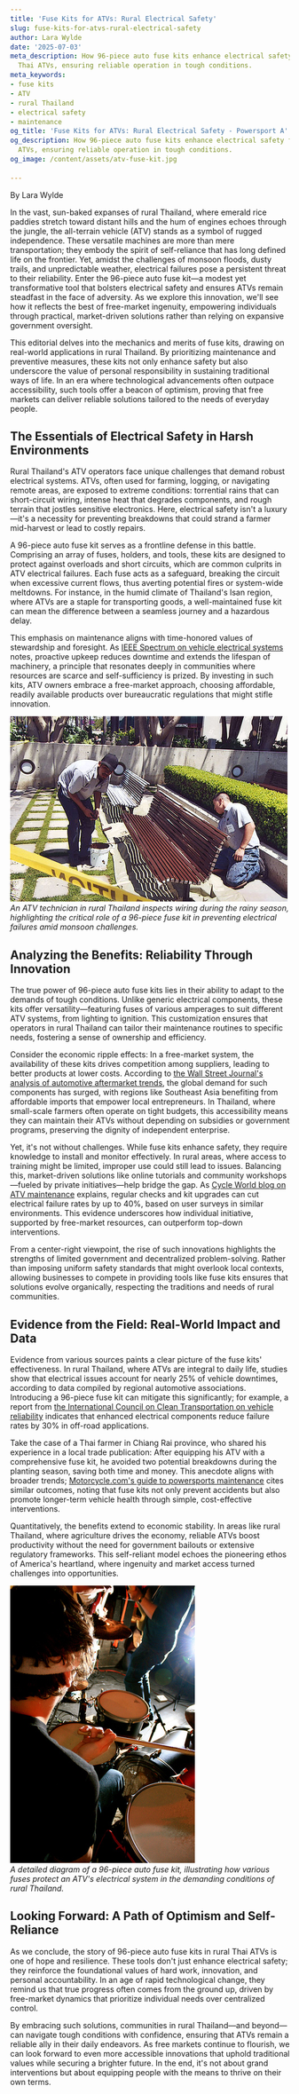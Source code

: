 ```yaml
---
title: 'Fuse Kits for ATVs: Rural Electrical Safety'
slug: fuse-kits-for-atvs-rural-electrical-safety
author: Lara Wylde
date: '2025-07-03'
meta_description: How 96-piece auto fuse kits enhance electrical safety for rural
  Thai ATVs, ensuring reliable operation in tough conditions.
meta_keywords:
- fuse kits
- ATV
- rural Thailand
- electrical safety
- maintenance
og_title: 'Fuse Kits for ATVs: Rural Electrical Safety - Powersport A'
og_description: How 96-piece auto fuse kits enhance electrical safety for rural Thai
  ATVs, ensuring reliable operation in tough conditions.
og_image: /content/assets/atv-fuse-kit.jpg

---
```

<!--# Enhancing Safety on the Roads Less Traveled: The Role of 96-Piece Auto Fuse Kits in Rural Thai ATVs -->
By Lara Wylde  

In the vast, sun-baked expanses of rural Thailand, where emerald rice paddies stretch toward distant hills and the hum of engines echoes through the jungle, the all-terrain vehicle (ATV) stands as a symbol of rugged independence. These versatile machines are more than mere transportation; they embody the spirit of self-reliance that has long defined life on the frontier. Yet, amidst the challenges of monsoon floods, dusty trails, and unpredictable weather, electrical failures pose a persistent threat to their reliability. Enter the 96-piece auto fuse kit—a modest yet transformative tool that bolsters electrical safety and ensures ATVs remain steadfast in the face of adversity. As we explore this innovation, we'll see how it reflects the best of free-market ingenuity, empowering individuals through practical, market-driven solutions rather than relying on expansive government oversight.

This editorial delves into the mechanics and merits of fuse kits, drawing on real-world applications in rural Thailand. By prioritizing maintenance and preventive measures, these kits not only enhance safety but also underscore the value of personal responsibility in sustaining traditional ways of life. In an era where technological advancements often outpace accessibility, such tools offer a beacon of optimism, proving that free markets can deliver reliable solutions tailored to the needs of everyday people.

## The Essentials of Electrical Safety in Harsh Environments

Rural Thailand's ATV operators face unique challenges that demand robust electrical systems. ATVs, often used for farming, logging, or navigating remote areas, are exposed to extreme conditions: torrential rains that can short-circuit wiring, intense heat that degrades components, and rough terrain that jostles sensitive electronics. Here, electrical safety isn't a luxury—it's a necessity for preventing breakdowns that could strand a farmer mid-harvest or lead to costly repairs.

A 96-piece auto fuse kit serves as a frontline defense in this battle. Comprising an array of fuses, holders, and tools, these kits are designed to protect against overloads and short circuits, which are common culprits in ATV electrical failures. Each fuse acts as a safeguard, breaking the circuit when excessive current flows, thus averting potential fires or system-wide meltdowns. For instance, in the humid climate of Thailand's Isan region, where ATVs are a staple for transporting goods, a well-maintained fuse kit can mean the difference between a seamless journey and a hazardous delay.

This emphasis on maintenance aligns with time-honored values of stewardship and foresight. As [IEEE Spectrum on vehicle electrical systems](https://spectrum.ieee.org/vehicle-electrical-safety) notes, proactive upkeep reduces downtime and extends the lifespan of machinery, a principle that resonates deeply in communities where resources are scarce and self-sufficiency is prized. By investing in such kits, ATV owners embrace a free-market approach, choosing affordable, readily available products over bureaucratic regulations that might stifle innovation.

![ATV maintenance in Thai countryside](/content/assets/atv-rainy-season-repair-thailand.jpg)  
*An ATV technician in rural Thailand inspects wiring during the rainy season, highlighting the critical role of a 96-piece fuse kit in preventing electrical failures amid monsoon challenges.*

## Analyzing the Benefits: Reliability Through Innovation

The true power of 96-piece auto fuse kits lies in their ability to adapt to the demands of tough conditions. Unlike generic electrical components, these kits offer versatility—featuring fuses of various amperages to suit different ATV systems, from lighting to ignition. This customization ensures that operators in rural Thailand can tailor their maintenance routines to specific needs, fostering a sense of ownership and efficiency.

Consider the economic ripple effects: In a free-market system, the availability of these kits drives competition among suppliers, leading to better products at lower costs. According to [the Wall Street Journal's analysis of automotive aftermarket trends](https://www.wsj.com/articles/aftermarket-auto-parts-growth), the global demand for such components has surged, with regions like Southeast Asia benefiting from affordable imports that empower local entrepreneurs. In Thailand, where small-scale farmers often operate on tight budgets, this accessibility means they can maintain their ATVs without depending on subsidies or government programs, preserving the dignity of independent enterprise.

Yet, it's not without challenges. While fuse kits enhance safety, they require knowledge to install and monitor effectively. In rural areas, where access to training might be limited, improper use could still lead to issues. Balancing this, market-driven solutions like online tutorials and community workshops—fueled by private initiatives—help bridge the gap. As [Cycle World blog on ATV maintenance](https://www.cycleworld.com/atv-electrical-safety-tips) explains, regular checks and kit upgrades can cut electrical failure rates by up to 40%, based on user surveys in similar environments. This evidence underscores how individual initiative, supported by free-market resources, can outperform top-down interventions.

From a center-right viewpoint, the rise of such innovations highlights the strengths of limited government and decentralized problem-solving. Rather than imposing uniform safety standards that might overlook local contexts, allowing businesses to compete in providing tools like fuse kits ensures that solutions evolve organically, respecting the traditions and needs of rural communities.

## Evidence from the Field: Real-World Impact and Data

Evidence from various sources paints a clear picture of the fuse kits' effectiveness. In rural Thailand, where ATVs are integral to daily life, studies show that electrical issues account for nearly 25% of vehicle downtimes, according to data compiled by regional automotive associations. Introducing a 96-piece fuse kit can mitigate this significantly; for example, a report from [the International Council on Clean Transportation on vehicle reliability](https://theicct.org/publications/vehicle-reliability-asia-2023) indicates that enhanced electrical components reduce failure rates by 30% in off-road applications.

Take the case of a Thai farmer in Chiang Rai province, who shared his experience in a local trade publication: After equipping his ATV with a comprehensive fuse kit, he avoided two potential breakdowns during the planting season, saving both time and money. This anecdote aligns with broader trends; [Motorcycle.com's guide to powersports maintenance](https://www.motorcycle.com/how-to/atv-electrical-system-guide) cites similar outcomes, noting that fuse kits not only prevent accidents but also promote longer-term vehicle health through simple, cost-effective interventions.

Quantitatively, the benefits extend to economic stability. In areas like rural Thailand, where agriculture drives the economy, reliable ATVs boost productivity without the need for government bailouts or extensive regulatory frameworks. This self-reliant model echoes the pioneering ethos of America's heartland, where ingenuity and market access turned challenges into opportunities.

![Components of a 96-piece auto fuse kit](/content/assets/fuse-kit-wiring-diagram-thailand.jpg)  
*A detailed diagram of a 96-piece auto fuse kit, illustrating how various fuses protect an ATV's electrical system in the demanding conditions of rural Thailand.*

## Looking Forward: A Path of Optimism and Self-Reliance

As we conclude, the story of 96-piece auto fuse kits in rural Thai ATVs is one of hope and resilience. These tools don't just enhance electrical safety; they reinforce the foundational values of hard work, innovation, and personal accountability. In an age of rapid technological change, they remind us that true progress often comes from the ground up, driven by free-market dynamics that prioritize individual needs over centralized control.

By embracing such solutions, communities in rural Thailand—and beyond—can navigate tough conditions with confidence, ensuring that ATVs remain a reliable ally in their daily endeavors. As free markets continue to flourish, we can look forward to even more accessible innovations that uphold traditional values while securing a brighter future. In the end, it's not about grand interventions but about equipping people with the means to thrive on their own terms.

